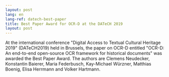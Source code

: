 ```yaml
---
layout: post
lang: en
lang-ref: datech-best-paper
title: Best Paper Award for OCR-D at the DATeCH 2019
layout: post
---
```


At the international conference "Digital Access to Textual Cultural Heritage 2019" (DATeCH2019) held in Brussels, the paper on OCR-D entitled "OCR-D: An end-to-end open-source OCR framework for historical documents" was awarded the Best Paper Award. The authors are Clemens Neudecker, Konstantin Baierer, Maria Federbusch, Kay-Michael Würzner, Matthias Boenig, Elisa Herrmann and Volker Hartmann.
